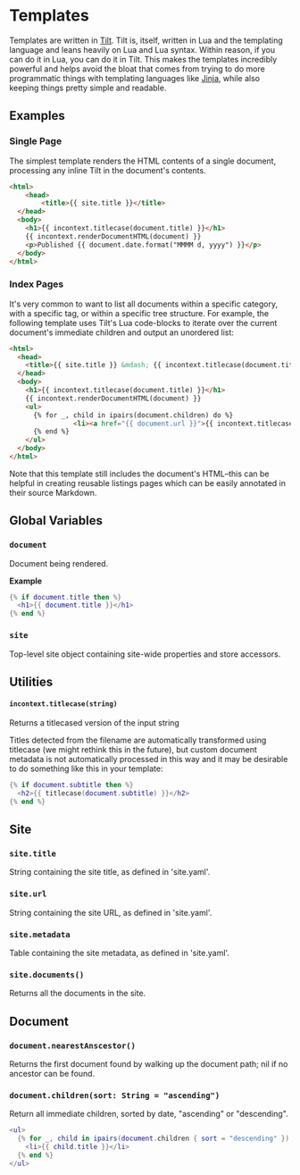 # Templates

Templates are written in [Tilt](https://github.com/tomsci/tomscis-lua-templater). Tilt is, itself, written in Lua and the templating language and leans heavily on Lua and Lua syntax. Within reason, if you can do it in Lua, you can do it in Tilt. This makes the templates incredibly powerful and helps avoid the bloat that comes from trying to do more programmatic things with templating languages like [Jinja](https://jinja.palletsprojects.com/en/3.1.x/), while also keeping things pretty simple and readable.

## Examples

### Single Page

The simplest template renders the HTML contents of a single document, processing any inline Tilt in the document's contents.

``` html
<html>
	<head>
		<title>{{ site.title }}</title>
  </head>
  <body>
    <h1>{{ incontext.titlecase(document.title) }}</h1>
    {{ incontext.renderDocumentHTML(document) }}
    <p>Published {{ document.date.format("MMMM d, yyyy") }}</p>
  </body>
</html>
```

### Index Pages

It's very common to want to list all documents within a specific category, with a specific tag, or within a specific tree structure. For example, the following template uses Tilt's Lua code-blocks to iterate over the current document's immediate children and output an unordered list:

```html
<html>
  <head>
    <title>{{ site.title }} &mdash; {{ incontext.titlecase(document.title) }}</title>
  </head>
  <body>
    <h1>{{ incontext.titlecase(document.title) }}</h1>
    {{ incontext.renderDocumentHTML(document) }}
    <ul>
      {% for _, child in ipairs(document.children) do %}
				<li><a href="{{ document.url }}">{{ incontext.titlecase(child.title) }}</a></li>
      {% end %}
    </ul>
  </body>
</html>
```

Note that this template still includes the document's HTML–this can be helpful in creating reusable listings pages which can be easily annotated in their source Markdown.

## Global Variables

### `document`

Document being rendered.

**Example**

```lua
{% if document.title then %}
  <h1>{{ document.title }}</h1>
{% end %}
```

### `site`

Top-level site object containing site-wide properties and store accessors.

## Utilities

#### `incontext.titlecase(string)`

Returns a titlecased version of the input string

Titles detected from the filename are automatically transformed using titlecase (we might rethink this in the future), but custom document metadata is not automatically processed in this way and it may be desirable to do something like this in your template:

```lua
{% if document.subtitle then %}
  <h2>{{ titlecase(document.subtitle) }}</h2>
{% end %}
```

## Site

### `site.title`

String containing the site title, as defined in 'site.yaml'.

### `site.url`

String containing the site URL, as defined in 'site.yaml'.

### `site.metadata`

Table containing the site metadata, as defined in 'site.yaml'.

### `site.documents()`

Returns all the documents in the site.

## Document

### `document.nearestAnscestor()`

Returns the first document found by walking up the document path; nil if no ancestor can be found.

### `document.children(sort: String = "ascending")`

Return all immediate children, sorted by date, "ascending" or "descending".

```lua
<ul>
  {% for _, child in ipairs(document.children { sort = "descending" }) %}
    <li>{{ child.title }}</li>
  {% end %}
</ul>
```

